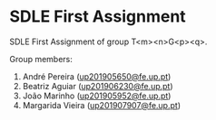 # SDLE First Assignment

SDLE First Assignment of group T&lt;m&gt;&lt;n&gt;G&lt;p&gt;&lt;q&gt;.

Group members:

1. André Pereira (up201905650@fe.up.pt)
2. Beatriz Aguiar (up201906230@fe.up.pt)
3. João Marinho (up201905952@fe.up.pt)
4. Margarida Vieira (up201907907@fe.up.pt)
